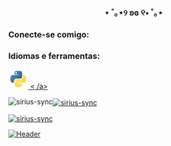 <h3 align="center">⋆ ˚｡⋆୨ ʚɞ ୧⋆ ˚｡⋆</h3>

<h3 align="left">Conecte-se comigo:</h3>
<p align="left">
</p >

<h3 align="left">Idiomas e ferramentas:</h3>
<p align="left"> <a href="https://www.python.org" target="_blank" rel="noreferrer" > <img src="https://raw.githubusercontent.com/devicons/devicon/master/icons/python/python-original.svg" alt="python" width="40" height="40"/> < /a> </p>

<p><img align="left" src="https://github-readme-stats.vercel.app/api/top-langs?username=sirius-sync&show_icons=true&locale=en&layout= compact" alt="sirius-sync" /></p>

<p> <img align="center" src="https://github-readme-stats.vercel.app/api?username=sirius- sync&show_icons=true&locale=en" alt="sirius-sync" /></p>

<p><img align="center" src="https://github-readme-streak-stats.herokuapp.com/?user =sirius-sync&" alt="sirius-sync" /></p>

![Header](./your-header-banner.png)
